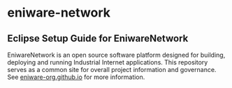 # eniware-network
<h2>Eclipse Setup Guide for EniwareNetwork</h2>

EniwareNetwork is an open source software platform designed for building, deploying and running Industrial Internet applications. This repository serves as a common site for overall project information and governance. See <a href="https://eniware-org.github.io/eniware-network/" rel="nofollow">eniware-org.github.io</a> for more information.
